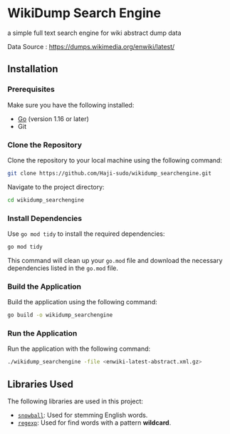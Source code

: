 # WikiDump Search Engine
a simple full text search engine for wiki abstract dump data

Data Source : https://dumps.wikimedia.org/enwiki/latest/

## Installation

### Prerequisites
Make sure you have the following installed:
- [Go](https://golang.org/doc/install) (version 1.16 or later)
- Git

### Clone the Repository
Clone the repository to your local machine using the following command:

```bash
git clone https://github.com/Haji-sudo/wikidump_searchengine.git
```

Navigate to the project directory:

```bash
cd wikidump_searchengine
```

### Install Dependencies
Use `go mod tidy` to install the required dependencies:

```bash
go mod tidy
```

This command will clean up your `go.mod` file and download the necessary dependencies listed in the `go.mod` file.

### Build the Application
Build the application using the following command:

```bash
go build -o wikidump_searchengine
```

### Run the Application
Run the application with the following command:

```bash
./wikidump_searchengine -file <enwiki-latest-abstract.xml.gz>
```

## Libraries Used
The following libraries are used in this project:

- [`snowball`](github.com/kljensen/snowball/english): Used for stemming English words.
- [`regexp`](https://pkg.go.dev/regexp): Used for find words with a pattern __wildcard__.


